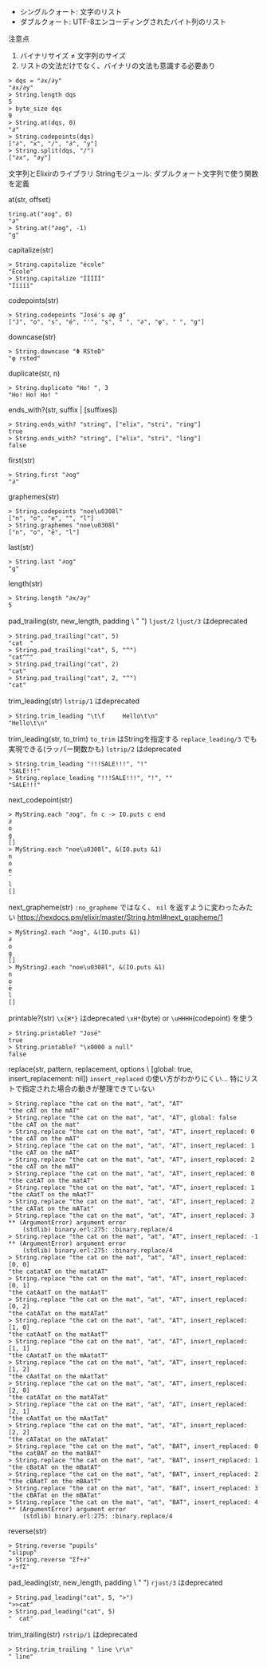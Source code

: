 - シングルクォート: 文字のリスト
- ダブルクォート: UTF-8エンコーディングされたバイト列のリスト

注意点

1. バイナリサイズ ≠ 文字列のサイズ
2. リストの文法だけでなく、バイナリの文法も意識する必要あり

```
> dqs = "∂x/∂y"
"∂x/∂y"
> String.length dqs
5
> byte_size dqs
9
> String.at(dqs, 0)
"∂"
> String.codepoints(dqs)
["∂", "x", "/", "∂", "y"]
> String.split(dqs, "/")
["∂x", "∂y"]
```

文字列とElixirのライブラリ
Stringモジュール: ダブルクォート文字列で使う関数を定義

at(str, offset)

```
tring.at("∂og", 0)
"∂"
> String.at("∂og", -1)
"g"
```

capitalize(str)

```
> String.capitalize "école"
"École"
> String.capitalize "ÍÍÍÍÍ"
"Ííííí"
```

codepoints(str)

```
> String.codepoints "José's ∂φ g"
["J", "o", "s", "é", "'", "s", " ", "∂", "φ", " ", "g"]
```

downcase(str)

```
> String.downcase "Φ RSteD"
"φ rsted"
```

duplicate(str, n)

```
> String.duplicate "Ho! ", 3
"Ho! Ho! Ho! "
```

ends_with?(str, suffix | [suffixes])

```
> String.ends_with? "string", ["elix", "stri", "ring"]
true
> String.ends_with? "string", ["elix", "stri", "ling"]
false
```

first(str)

```
> String.first "∂og"
"∂"
```

graphemes(str)

```
> String.codepoints "noe\u0308l"
["n", "o", "e", "̈", "l"]
> String.graphemes "noe\u0308l"
["n", "o", "ë", "l"]
```

last(str)

```
> String.last "∂og"
"g"
```

length(str)

```
> String.length "∂x/∂y"
5
```

pad_trailing(str, new_length, padding \\ " ")
`ljust/2` `ljust/3` はdeprecated

```
> String.pad_trailing("cat", 5)
"cat  "
> String.pad_trailing("cat", 5, "^")
"cat^^"
> String.pad_trailing("cat", 2)
"cat"
> String.pad_trailing("cat", 2, "^")
"cat"
```

trim_leading(str)
`lstrip/1` はdeprecated

```
> String.trim_leading "\t\f     Hello\t\n"
"Hello\t\n"
```

trim_leading(str, to_trim)
`to_trim` はStringを指定する
`replace_leading/3` でも実現できる(ラッパー関数かも)
`lstrip/2` はdeprecated

```
> String.trim_leading "!!!SALE!!!", "!"
"SALE!!!"
> String.replace_leading "!!!SALE!!!", "!", ""
"SALE!!!"
```

next_codepoint(str)

```
> MyString.each "∂og", fn c -> IO.puts c end
∂
o
g
[]
> MyString.each "noe\u0308l", &(IO.puts &1)
n
o
e
̈
l
[]
```

next_grapheme(str)
`:no_grapheme` ではなく、 `nil` を返すように変わったみたい
https://hexdocs.pm/elixir/master/String.html#next_grapheme/1

```
> MyString2.each "∂og", &(IO.puts &1)
∂
o
g
[]
> MyString2.each "noe\u0308l", &(IO.puts &1)
n
o
ë
l
[]
```

printable?(str)
`\x{H*}` はdeprecated
`\xH*`(byte) or `\uHHHH`(codepoint) を使う

```
> String.printable? "José"
true
> String.printable? "\x0000 a null"
false
```

replace(str, pattern, replacement, options \\ [global: true, insert_replacement: nil])
`insert_replaced` の使い方がわかりにくい…
特にリストで指定された場合の動きが整理できていない

```
> String.replace "the cat on the mat", "at", "AT"
"the cAT on the mAT"
> String.replace "the cat on the mat", "at", "AT", global: false
"the cAT on the mat"
> String.replace "the cat on the mat", "at", "AT", insert_replaced: 0
"the cAT on the mAT"
> String.replace "the cat on the mat", "at", "AT", insert_replaced: 1
"the cAT on the mAT"
> String.replace "the cat on the mat", "at", "AT", insert_replaced: 2
"the cAT on the mAT"
> String.replace "the cat on the mat", "at", "AT", insert_replaced: 0
"the catAT on the matAT"
> String.replace "the cat on the mat", "at", "AT", insert_replaced: 1
"the cAatT on the mAatT"
> String.replace "the cat on the mat", "at", "AT", insert_replaced: 2
"the cATat on the mATat"
> String.replace "the cat on the mat", "at", "AT", insert_replaced: 3
** (ArgumentError) argument error
    (stdlib) binary.erl:275: :binary.replace/4
> String.replace "the cat on the mat", "at", "AT", insert_replaced: -1
** (ArgumentError) argument error
    (stdlib) binary.erl:275: :binary.replace/4
> String.replace "the cat on the mat", "at", "AT", insert_replaced: [0, 0]
"the catatAT on the matatAT"
> String.replace "the cat on the mat", "at", "AT", insert_replaced: [0, 1]
"the catAatT on the matAatT"
> String.replace "the cat on the mat", "at", "AT", insert_replaced: [0, 2]
"the catATat on the matATat"
> String.replace "the cat on the mat", "at", "AT", insert_replaced: [1, 0]
"the catAatT on the matAatT"
> String.replace "the cat on the mat", "at", "AT", insert_replaced: [1, 1]
"the cAatatT on the mAatatT"
> String.replace "the cat on the mat", "at", "AT", insert_replaced: [1, 2]
"the cAatTat on the mAatTat"
> String.replace "the cat on the mat", "at", "AT", insert_replaced: [2, 0]
"the catATat on the matATat"
> String.replace "the cat on the mat", "at", "AT", insert_replaced: [2, 1]
"the cAatTat on the mAatTat"
> String.replace "the cat on the mat", "at", "AT", insert_replaced: [2, 2]
"the cATatat on the mATatat"
> String.replace "the cat on the mat", "at", "BAT", insert_replaced: 0
"the catBAT on the matBAT"
> String.replace "the cat on the mat", "at", "BAT", insert_replaced: 1
"the cBatAT on the mBatAT"
> String.replace "the cat on the mat", "at", "BAT", insert_replaced: 2
"the cBAatT on the mBAatT"
> String.replace "the cat on the mat", "at", "BAT", insert_replaced: 3
"the cBATat on the mBATat"
> String.replace "the cat on the mat", "at", "BAT", insert_replaced: 4
** (ArgumentError) argument error
    (stdlib) binary.erl:275: :binary.replace/4
```

reverse(str)

```
> String.reverse "pupils"
"slipup"
> String.reverse "Σf÷∂"
"∂÷fΣ"
```

pad_leading(str, new_length, padding \\ " ")
`rjust/3` はdeprecated

```
> String.pad_leading("cat", 5, ">")
">>cat"
> String.pad_leading("cat", 5)
"  cat"
```

trim_trailing(str)
`rstrip/1` はdeprecated

```
> String.trim_trailing " line \r\n"
" line"
```

